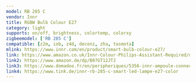 ```yaml
---
model: RB 285 C
vendor: Innr
title: RGBW Bulb Colour E27
category: light
supports: on/off, brightness, colortemp, colorxy
zigbeemodel: ['RB 285 C']
compatible: [z2m, iob, z4d, deconz, zha, tasmota]
mlink: https://www.innr.com/en/product/smart-bulb-colour-e27/
link: https://www.amazon.co.uk/Innr-Colour-Philips-Assistant-Required/dp/B07GT1LWDH
link2: https://www.amazon.de/dp/B07GT12JTJ
link3: https://www.domadoo.fr/en/peripheriques/5356-innr-ampoule-connectee-type-e27-zigbee-30-pack-de-2-ampoules-multicolor-rgbw-blanc-reglable-2200k-a-6500k-8718781552213.html
link4: https://www.tink.de/innr-rb-285-c-smart-led-lampe-e27-color
---
```

